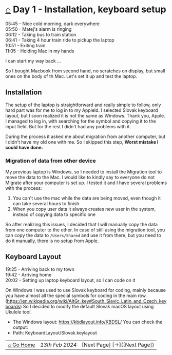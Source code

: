 # [⌂](/README.md) Day 1 - Installation, keyboard setup 

05:45 - Nice cold morning, dark everywhere  
05:50 - Matej's alarm is ringing  
06:12 - Taking bus to train station  
06:41 - Taking 4 hour train ride to pickup the laptop  
10:51 - Exiting train  
11:05 - Holding Mac in my hands

I can start my way back ...

So I bought Macbook from second hand, no scratches on display, but small ones on the body of th Mac. 
Let's set it up and test the laptop.

## Installation

The setup of the laptop is straightforward and really simple to follow, only hard part was for me 
to log in to my AppleId. I selected Slovak keyboard layout, but I soon realized it is not the same 
as Windows. Thank you, Apple.  
I managed to log in, with searching for the symbol and copying it to the input field.
But for the rest I didn't had any problems with it.

During the process it asked me about migration from another computer, but I didn't have 
my old one with me. So I skipped this step, **Worst mistake I could have done.**

### Migration of data from other device
My previous laptop is Windows, so I needed to install the Migration tool to move the data to the 
Mac. I would like to kindly say to everyone do not Migrate after your computer is set up.
I tested it and I have several problems with the process:
1. You can't use the mac while the data are being moved, even though it can take several hours to finish
2. When you copy user data it always creates new user in the system, instead of copying data to specific one

So after realizing this issues, I decided that I will manually copy the data from one computer to the other.
In case of still using the migration tool, you can copy the data to `/Users/Shared` and use it from there,
but you need to do it manually, there is no setup from Apple.

## Keyboard Layout
19:25 - Arriving back to my town  
19:42 - Arriving home  
20:02 - Setting up laptop keyboard layout, so I can code on it

On Windows I was used to use Slovak keyboard for coding, mainly because you have almost all the special symbols for coding in the main row. (https://en.wikipedia.org/wiki/AltGr_key#South_Slavic_Latin_and_Czech_keyboards)
So I decided to modify the default Slovak macOS layout using Ukulele tool.
- The Windows layout:  https://kbdlayout.info/KBDSL/
You can check the output:
- Path: KeyboardLayout/Slovak.keylayout


|  |  |  |
| :---         |     :---:      |          ---: |
| [⌂ Go Home](/README.md) | *13th Feb 2024*  | [Next Page] [->]([Next Page])    |

